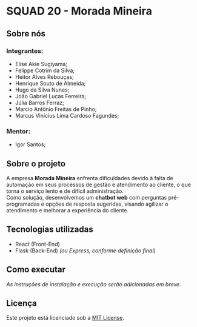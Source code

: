 # **SQUAD 20 - Morada Mineira**

## Sobre nós
### Integrantes: 
- Elise Akie Sugiyama;
- Felippe Cotrim da Silva;
- Heitor Alves Rebouças;
- Henrique Souto de Almeida;
- Hugo da Silva Nunes;
- João Gabriel Lucas Ferreira;
- Júlia Barros Ferraz;
- Marcio Antônio Freitas de Pinho;
- Marcus Vinícius Lima Cardoso Fagundes;

### Mentor:
- Igor Santos;

## Sobre o projeto
A empresa **Morada Mineira** enfrenta dificuldades devido à falta de automação em seus processos de gestão e atendimento ao cliente, o que torna o serviço lento e de difícil administração.  
Como solução, desenvolvemos um **chatbot web** com perguntas pré-programadas e opções de resposta sugeridas, visando agilizar o atendimento e melhorar a experiência do cliente.

## Tecnologias utilizadas
- React (Front-End)
- Flask (Back-End) 
 *(ou Express, conforme definição final)*
  
## Como executar
*As instruções de instalação e execução serão adicionadas em breve.*

## Licença
Este projeto está licenciado sob a [MIT License](LICENSE).

